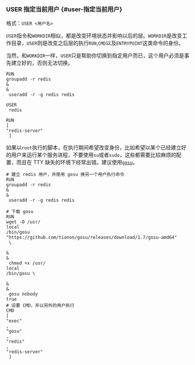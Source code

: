 ### USER 指定当前用户 {#user-指定当前用户}

格式：`USER <用户名>`

`USER`指令和`WORKDIR`相似，都是改变环境状态并影响以后的层。`WORKDIR`是改变工作目录，`USER`则是改变之后层的执行`RUN`,`CMD`以及`ENTRYPOINT`这类命令的身份。

当然，和`WORKDIR`一样，`USER`只是帮助你切换到指定用户而已，这个用户必须是事先建立好的，否则无法切换。

```
RUN
groupadd -r redis 
&
&
 useradd -r -g redis redis

USER
 redis

RUN
[ 
"redis-server"
 ]

```

如果以`root`执行的脚本，在执行期间希望改变身份，比如希望以某个已经建立好的用户来运行某个服务进程，不要使用`su`或者`sudo`，这些都需要比较麻烦的配置，而且在 TTY 缺失的环境下经常出错。建议使用[`gosu`](https://github.com/tianon/gosu)。

```
# 建立 redis 用户，并使用 gosu 换另一个用户执行命令
RUN
groupadd -r redis 
&
&
 useradd -r -g redis redis

# 下载 gosu
RUN
wget -O /usr/
local
/bin/gosu 
"https://github.com/tianon/gosu/releases/download/1.7/gosu-amd64"
 \
    
&
&
 chmod +x /usr/
local
/bin/gosu \
    
&
&
 gosu nobody 
true
# 设置 CMD，并以另外的用户执行
CMD
[ 
"exec"
, 
"gosu"
, 
"redis"
, 
"redis-server"
 ]
```



